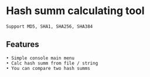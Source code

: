 # Hash summ calculating tool
	Support MD5, SHA1, SHA256, SHA384

## Features
	• Simple console main menu
	• Calc hash summ from file / string
	• You can compare two hash summs